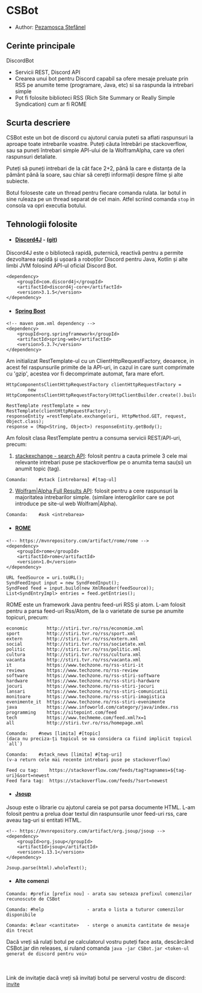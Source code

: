 # CSBot

-   Author: [Pezamosca Ștefănel](https://github.com/StefanPEZA)

## Cerinte principale

DiscordBot
-  Servicii REST, Discord API<br>
-  Crearea unui bot pentru Discord capabil sa ofere mesaje preluate prin RSS
    pe anumite teme (programare, Java, etc) si sa raspunda la intrebari simple
-  Pot fi folosite biblioteci RSS (Rich Site Summary or Really Simple
    Syndication) cum ar fi ROME

## Scurta descriere

CSBot este un bot de discord cu ajutorul caruia puteti sa aflati raspunsuri la aproape toate intrebarile voastre. Puteți căuta întrebări pe stackoverflow, sau sa puneti întrebari simple API-ului de la WolframAlpha, care va oferi raspunsuri detaliate.

Puteți să puneți intrebari de la cât face 2+2, până la care e distanța de la pământ până la soare, sau chiar să cerețti informații despre filme și alte subiecte.

Botul foloseste cate un thread pentru fiecare comanda rulata. Iar botul in sine ruleaza pe un thread separat de cel main. Atfel scriind comanda ` stop ` in consola va opri executia botului.

## Tehnologii folosite

-   #### [Discord4J](https://discord4j.com/) - [(git)](https://github.com/Discord4J/Discord4J)

Discord4J este o bibliotecă rapidă, puternică, reactivă pentru a permite dezvoltarea rapidă și ușoară a roboților Discord pentru Java, Kotlin și alte limbi JVM folosind API-ul oficial Discord Bot.

```
<dependency>
    <groupId>com.discord4j</groupId>
    <artifactId>discord4j-core</artifactId>
    <version>3.1.5</version>
</dependency>
```

-   #### [Spring Boot](https://spring.io/)

```
<!-- maven pom.xml dependency -->
<dependency>
    <groupId>org.springframework</groupId>
    <artifactId>spring-web</artifactId>
    <version>5.3.7</version>
</dependency>
```

Am initializat RestTemplate-ul cu un ClientHttpRequestFactory, deoarece, in acest fel raspunsurile primite de la API-uri, in cazul in care sunt comprimate cu 'gzip', acestea vor fi decomprimate automat, fara mare efort.

```
HttpComponentsClientHttpRequestFactory clientHttpRequestFactory =
        new HttpComponentsClientHttpRequestFactory(HttpClientBuilder.create().build());

RestTemplate restTemplate = new RestTemplate(clientHttpRequestFactory);
responseEntity =restTemplate.exchange(uri, HttpMethod.GET, request, Object.class);
response = (Map<String, Object>) responseEntity.getBody();
```

Am folosit clasa RestTemplate pentru a consuma servicii REST/API-uri, precum:

1. [stackexchange - search API](https://api.stackexchange.com/docs/search): folosit pentru a cauta primele 3 cele mai relevante intrebari puse pe stackoverflow pe o anumita tema sau(si) un anumit topic (tag).

```
Comanda:    #stack [intrebarea] #[tag-ul]
```

2. [Wolfram|Alpha Full Results API](https://products.wolframalpha.com/api/documentation/): folosit pentru a cere raspunsuri la majoritatea intrebarilor simple. (similare interogărilor care se pot introduce pe site-ul web Wolfram|Alpha).

```
Comanda:    #ask <intrebarea>
```

-   #### [ROME](https://rometools.github.io/rome/)

```
<!-- https://mvnrepository.com/artifact/rome/rome -->
<dependency>
    <groupId>rome</groupId>
    <artifactId>rome</artifactId>
    <version>1.0</version>
</dependency>
```

```
URL feedSource = uri.toURL();
SyndFeedInput input = new SyndFeedInput();
SyndFeed feed = input.build(new XmlReader(feedSource));
List<SyndEntryImpl> entries = feed.getEntries();
```

ROME este un framework Java pentru feed-uri RSS și atom. L-am folosit pentru a parsa feed-uri Rss/Atom, de la o varietate de surse pe anumite topicuri, precum:

```
economic       http://stiri.tvr.ro/rss/economie.xml
sport          http://stiri.tvr.ro/rss/sport.xml
extern         http://stiri.tvr.ro/rss/extern.xml
social         http://stiri.tvr.ro/rss/societate.xml
politic        http://stiri.tvr.ro/rss/politic.xml
cultura        http://stiri.tvr.ro/rss/cultura.xml
vacanta        http://stiri.tvr.ro/rss/vacanta.xml
it             https://www.techzone.ro/rss-stiri-it
reviews        https://www.techzone.ro/rss-review
software       https://www.techzone.ro/rss-stiri-software
hardware       https://www.techzone.ro/rss-stiri-hardware
jocuri         https://www.techzone.ro/rss-stiri-jocuri
lansari        https://www.techzone.ro/rss-stiri-comunicatii
monitoare      https://www.techzone.ro/rss-stiri-imagistica
evenimente_it  https://www.techzone.ro/rss-stiri-evenimente
java           https://www.infoworld.com/category/java/index.rss
programming    https://sitepoint.com/feed
tech           https://www.techmeme.com/feed.xml?x=1
all            http://stiri.tvr.ro/rss/homepage.xml
```

```
Comanda:    #news [limita] #[topic]
(daca nu preciza-ți topicul se va considera ca fiind implicit topicul `all`)
```

```
Comanda:    #stack_news [limita] #[tag-uri]
(v-a return cele mai recente intrebari puse pe stackoverflow)

Feed cu tag:    https://stackoverflow.com/feeds/tag?tagnames=${tag-uri}&sort=newest
Feed fara tag:  https://stackoverflow.com/feeds/?sort=newest
```

-   #### [Jsoup](https://jsoup.org/)

Jsoup este o librarie cu ajutorul careia se pot parsa documente HTML. L-am folosit pentru a prelua doar textul din raspunsurile unor feed-uri rss, care aveau tag-uri si entitati HTML.

```
<!-- https://mvnrepository.com/artifact/org.jsoup/jsoup -->
<dependency>
    <groupId>org.jsoup</groupId>
    <artifactId>jsoup</artifactId>
    <version>1.13.1</version>
</dependency>
```

```
Jsoup.parse(html).wholeText();
```

-   #### Alte comenzi

```
Comanda: #prefix [prefix nou] - arata sau seteaza prefixul comenzilor recunoscute de CSBot

Comanda: #help                - arata o lista a tuturor comenzilor disponibile

Comanda: #clear <cantitate>   - sterge o anumita cantitate de mesaje din trecut
```

Dacă vreți să rulați botul pe calculatorul vostru puteți face asta, descărcând CSBot.jar din releases, si ruland comanda ` java -jar CSBot.jar <token-ul generat de discord pentru voi> `

<br><br>
Link de invitație dacă vreți să invitați botul pe serverul vostru de discord: [invite](https://discord.com/api/oauth2/authorize?client_id=848884594450366484&permissions=8&scope=bot)
